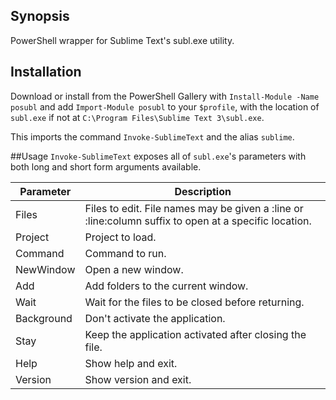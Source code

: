 ## Synopsis
PowerShell wrapper for Sublime Text's subl.exe utility.

## Installation
Download or install from the PowerShell Gallery with `Install-Module -Name posubl` and add `Import-Module posubl` to your `$profile`, with the location of `subl.exe` if not at `C:\Program Files\Sublime Text 3\subl.exe`.

This imports the command `Invoke-SublimeText` and the alias `sublime`.

##Usage
`Invoke-SublimeText` exposes all of `subl.exe`'s parameters with both long and short form arguments available.

| Parameter | Description |
| --- | --- |
| Files | Files to edit. File names may be given a :line or :line:column suffix to open at a specific location. |
| Project | Project to load. |
| Command | Command to run. |
| NewWindow | Open a new window. |
| Add | Add folders to the current window. |
| Wait | Wait for the files to be closed before returning. |
| Background | Don't activate the application. |
| Stay | Keep the application activated after closing the file. |
| Help | Show help and exit. |
| Version | Show version and exit. |
